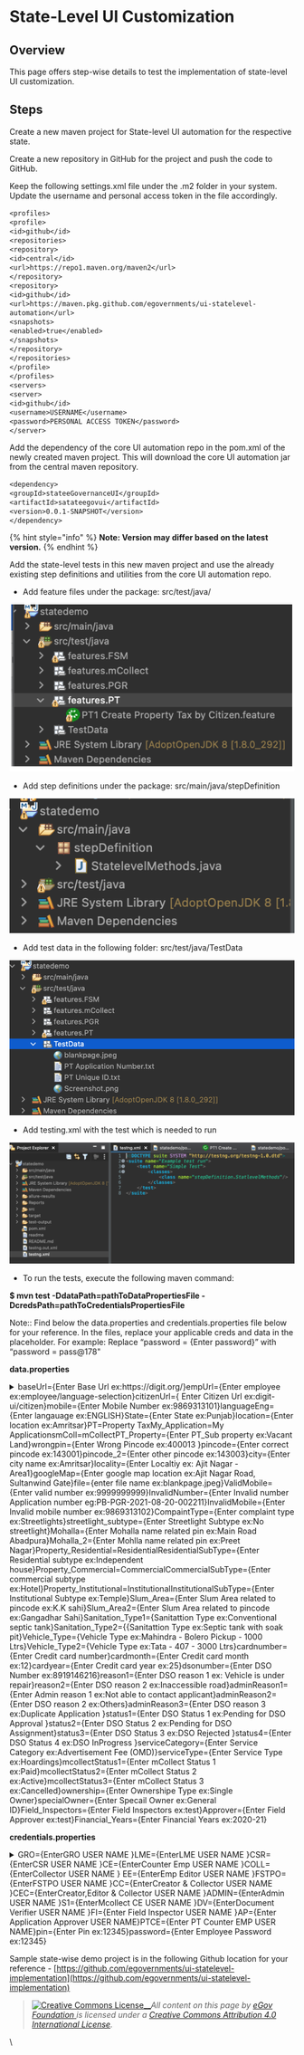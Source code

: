 # State-Level UI Customization

## Overview

This page offers step-wise details to test the implementation of state-level UI customization.  &#x20;

## Steps

Create a new maven project for State-level UI automation for the respective state.

Create a new repository in GitHub for the project and push the code to GitHub.

Keep the following settings.xml file under the .m2 folder in your system.\
Update the username and personal access token in the file accordingly.

```
<profiles>
<profile>
<id>github</id>
<repositories>
<repository>
<id>central</id>
<url>https://repo1.maven.org/maven2</url>
</repository>
<repository>
<id>github</id>
<url>https://maven.pkg.github.com/egovernments/ui-statelevel-automation</url>
<snapshots>
<enabled>true</enabled>
</snapshots>
</repository>
</repositories>
</profile>
</profiles>
<servers>
<server>
<id>github</id>
<username>USERNAME</username>
<password>PERSONAL ACCESS TOKEN</password>
</server>
```

Add the dependency of the core UI automation repo in the pom.xml of the newly created maven project. This will download the core UI automation jar from the central maven repository.

```
<dependency>
<groupId>stateeGovernanceUI</groupId>
<artifactId>satateegovui</artifactId>
<version>0.0.1-SNAPSHOT</version>
</dependency>
```

{% hint style="info" %}
**Note: Version may differ based on the latest version.**
{% endhint %}

Add the state-level tests in this new maven project and use the already existing step definitions and utilities from the core UI automation repo.

* Add feature files under the package: src/test/java/

![](<../../.gitbook/assets/Screenshot 2021-12-16 at 4.44.38 PM.png>)

* Add step definitions under the package: src/main/java/stepDefinition

![](../../.gitbook/assets/image-20211216-095054.png)

* Add test data in the following folder: src/test/java/TestData

![](<../../.gitbook/assets/Screenshot 2021-12-24 at 4.53.51 PM.png>)

* Add testing.xml with the test which is needed to run

![](<../../.gitbook/assets/image (12) (1) (1).png>)

* To run the tests, execute the following maven command:

**$ mvn test -DdataPath=pathToDataPropertiesFile -DcredsPath=pathToCredentialsPropertiesFile**

Note:: Find below the data.properties and credentials.properties file below for your reference. In the files, replace your applicable creds and data in the placeholder. For example: Replace “password = {Enter password}” with “password = pass@178"

**data.properties**

<details>

<summary>baseUrl={Enter Base Url ex:https://digit.org/}empUrl={Enter employee ex:employee/language-selection}citizenUrl={ Enter Citizen Url ex:digit-ui/citizen}mobile={Enter Mobile Number ex:9869313101}languageEng={Enter langauage ex:ENGLISH}State={Enter State ex:Punjab}location={Enter location ex:Amritsar}PT=Property TaxMy_Application=My ApplicationsmColl=mCollectPT_Property={Enter PT_Sub property ex:Vacant Land}wrongpin={Enter Wrong Pincode ex:400013 }pincode={Enter correct pincode ex:143001}pincode_2={Enter other pincode ex:143003}city={Enter city name ex:Amritsar}locality={Enter Localtiy ex: Ajit Nagar - Area1}googleMap={Enter google map location ex:Ajit Nagar Road, Sultanwind Gate}file={enter file name ex:blankpage.jpeg}ValidMobile={Enter valid number ex:9999999999}InvalidNumber={Enter Invalid number Application number eg:PB-PGR-2021-08-20-002211}InvalidMobile={Enter Invalid mobile number ex:9869313102}CompaintType={Enter complaint type ex:Streetlights}streetlight_subtype={Enter Streetlight Subtype ex:No streetlight}Mohalla={Enter Mohalla name related pin ex:Main Road Abadpura}Mohalla_2={Enter Mohlla name related pin ex:Preet Nagar}Property_Residential=ResidentialResidentialSubType={Enter Residential subtype ex:Independent house}Property_Commercial=CommercialCommercialSubType={Enter commercial subtype ex:Hotel}Property_Institutional=InstitutionalInstitutionalSubType={Enter Institutional Subtype ex:Temple}Slum_Area={Enter Slum Area related to pincode ex:K.K sahi}Slum_Area2={Enter Slum Area related to pincode ex:Gangadhar Sahi}Sanitation_Type1={Sanitattion Type ex:Conventional septic tank}Sanitation_Type2={{Sanitattion Type ex:Septic tank with soak pit}Vehicle_Type={Vehicle Type ex:Mahindra - Bolero Pickup - 1000 Ltrs}Vehicle_Type2={Vehicle Type ex:Tata - 407 - 3000 Ltrs}cardnumber={Enter Credit card number}cardmonth={Enter Credit card month ex:12}cardyear={Enter Credit card year ex:25}dsonumber={Enter DSO Number ex:8919146216}reason1={Enter DSO reason 1 ex: Vehicle is under repair}reason2={Enter DSO reason 2 ex:Inaccessible road}adminReason1={Enter Admin reason 1 ex:Not able to contact applicant}adminReason2={Enter DSO reason 2 ex:Others}adminReason3={Enter DSO reason 3 ex:Duplicate Application }status1={Enter DSO Status 1 ex:Pending for DSO Approval }status2={Enter DSO Status 2 ex:Pending for DSO Assignment}status3={Enter DSO Status 3 ex:DSO Rejected }status4={Enter DSO Status 4 ex:DSO InProgress }serviceCategory={Enter Service Category ex:Advertisement Fee (OMD)}serviceType={Enter Service Type ex:Hoardings}mcollectStatus1={Enter mCollect Status 1 ex:Paid}mcollectStatus2={Enter mCollect Status 2 ex:Active}mcollectStatus3={Enter mCollect Status 3 ex:Cancelled}ownership={Enter Ownershipe Type ex:Single Owner}specialOwner={Enter Specail Owner ex:General ID}Field_Inspectors={Enter Field Inspectors ex:test}Approver={Enter Field Approver ex:test}Financial_Years={Enter Financial Years ex:2020-21}</summary>



</details>

**credentials.properties**

<details>

<summary>GRO={EnterGRO USER NAME }LME={EnterLME USER NAME }CSR={EnterCSR USER NAME }CE={EnterCounter Emp USER NAME }COLL={EnterCollector USER NAME } EE={EnterEmp Editor USER NAME }FSTPO={EnterFSTPO USER NAME }CC={EnterCreator &#x26; Collector USER NAME }CEC={EnterCreator,Editor &#x26; Collector USER NAME }ADMIN={EnterAdmin USER NAME }S1={EnterMcollect CE USER NAME }DV={EnterDocument Verifier USER NAME }FI={Enter Field Inspector USER NAME }AP={Enter Application Approver USER NAME}PTCE={Enter PT Counter EMP USER NAME}pin={Enter Pin ex:12345}password={Enter Employee Password ex:12345}</summary>



</details>

Sample state-wise demo project is in the following Github location for your reference - [https://github.com/egovernments/ui-statelevel-implementation](https://github.com/egovernments/ui-statelevel-implementation)



> [![Creative Commons License](https://i.creativecommons.org/l/by/4.0/80x15.png)\_\_](http://creativecommons.org/licenses/by/4.0/)_All content on this page by_ [_eGov Foundation_ ](https://egov.org.in/)_is licensed under a_ [_Creative Commons Attribution 4.0 International License_](http://creativecommons.org/licenses/by/4.0/)_._

\
